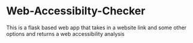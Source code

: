 # Web-Accessibilty-Checker
This is a flask based web app that takes in a website link and some other options and returns a web accessibility analysis

